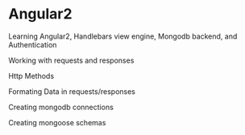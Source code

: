 # Angular2
Learning Angular2, Handlebars view engine, Mongodb backend, and Authentication 

Working with requests and responses 

Http Methods 

Formating Data in requests/responses 

Creating mongodb connections 

Creating mongoose schemas 



